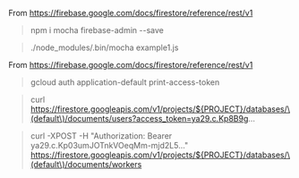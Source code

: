 
From https://firebase.google.com/docs/firestore/reference/rest/v1

> npm i mocha firebase-admin --save

> ./node_modules/.bin/mocha example1.js

From https://firebase.google.com/docs/firestore/reference/rest/v1

> gcloud auth application-default print-access-token

> curl https://firestore.googleapis.com/v1/projects/${PROJECT}/databases/\(default\)/documents/users?access_token=ya29.c.Kp8B9g...

> curl -XPOST -H "Authorization: Bearer ya29.c.Kp03umJOTnkVOeqMm-mjd2L5..." https://firestore.googleapis.com/v1/projects/${PROJECT}/databases/\(default\)/documents/workers 
